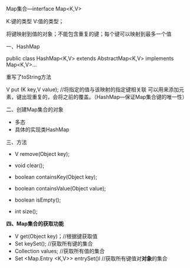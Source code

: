 Map集合—interface Map<K,V>

K:键的类型 V:值的类型； 

将键映射到值的对象；不能包含重复的键；每个键可以映射到最多一个值

一、HashMap

public class HashMap<K,V> extends AbstractMap<K,V> implements Map<K,V>...

重写了toString方法

V put (K key,V value); //将指定的值与该映射的指定键相关联 可以用来添加元素，键出现重复的，会将之前的覆盖。（HashMap—保证Map集合键的唯一性）

二、创建Map集合的对象

- 多态
- 具体的实现类HashMap

三、方法

- V remove(Object key);

- void clear();

- boolean containsKey(Object key);

- boolean containsValue(Object value);

- boolean isEmpty();

- int size();


**四、Map集合的获取功能**

- V get(Object key)；//根据键获取值
- Set <K> keySet(); //获取所有键的集合
- Collection <V> values; //获取所有值的集合
- Set <Map.Entry <K,V>> entrySet()l //获取所有键值对**对象**的集合

